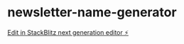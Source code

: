 # newsletter-name-generator

[Edit in StackBlitz next generation editor ⚡️](https://stackblitz.com/~/github.com/Motlakz/newsletter-name-generator)